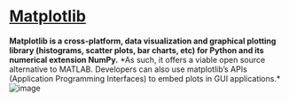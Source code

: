 # [Matplotlib](https://pypi.org/project/matplotlib/)
**Matplotlib is a cross-platform, data visualization and graphical plotting library (histograms, scatter plots, bar charts, etc) for Python and its numerical extension NumPy.**
\*As such, it offers a viable open source alternative to MATLAB. Developers can also use matplotlib’s APIs (Application Programming Interfaces) to embed plots in GUI applications.*
![image](https://github.com/ThisIs-Developer/Python/assets/109382325/49819bfb-6c44-4f55-83a5-9d731a68f171)
